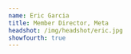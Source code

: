 ```yaml
---
name: Eric Garcia
title: Member Director, Meta
headshot: /img/headshot/eric.jpg
showfourth: true
---
```

